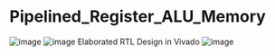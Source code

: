 # Pipelined_Register_ALU_Memory
![image](https://user-images.githubusercontent.com/74100841/211150882-43c2c89a-da90-49a7-a9d6-2202206eb9f8.png)
![image](https://user-images.githubusercontent.com/74100841/211150988-015d7720-d3b8-48d7-a2f4-e73c0b97df4c.png)
Elaborated RTL Design in Vivado
![image](https://user-images.githubusercontent.com/74100841/211162817-dad8f6f3-d93b-4420-9fd2-cfae4049803f.png)
